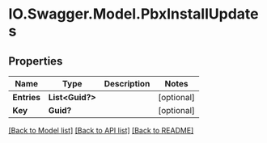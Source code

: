 # IO.Swagger.Model.PbxInstallUpdates
## Properties

Name | Type | Description | Notes
------------ | ------------- | ------------- | -------------
**Entries** | **List&lt;Guid?&gt;** |  | [optional] 
**Key** | **Guid?** |  | [optional] 

[[Back to Model list]](../README.md#documentation-for-models) [[Back to API list]](../README.md#documentation-for-api-endpoints) [[Back to README]](../README.md)

